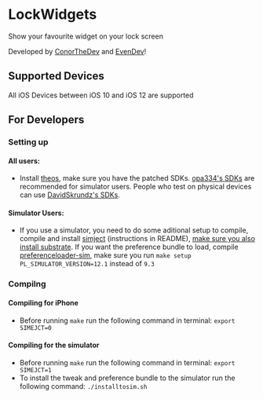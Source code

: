 # LockWidgets

Show your favourite widget on your lock screen

Developed by [ConorTheDev](https://twitter.com/ConorTheDev) and [EvenDev](https://twitter.com/even_dev)!

## Supported Devices

All iOS Devices between iOS 10 and iOS 12 are supported

## For Developers

### Setting up

#### All users:

- Install [theos](https://github.com/theos/theos), make sure you have the patched SDKs. [opa334's SDKs](https://github.com/opa334/sdks) are recommended for simulator users. People who test on physical devices can use [DavidSkrundz's SDKs](https://github.com/DavidSkrundz/sdks).

#### Simulator Users:

- If you use a simulator, you need to do some aditional setup to compile, compile and install [simject](https://github.com/angelXwind/simject) (instructions in README), [make sure you also install substrate](https://github.com/angelXwind/simject#getting-cydia-substrate-to-function-properly-with-simject). If you want the preference bundle to load, compile [preferenceloader-sim](https://github.com/PoomSmart/preferenceloader-sim), make sure you run `make setup PL_SIMULATOR_VERSION=12.1` instead of `9.3`

### Compilng

#### Compiling for iPhone

- Before running `make` run the following command in terminal: `export SIMEJCT=0`

#### Compiling for the simulator

- Before running `make` run the following command in terminal: `export SIMEJCT=1`
- To install the tweak and preference bundle to the simulator run the following command: `./installtosim.sh`
